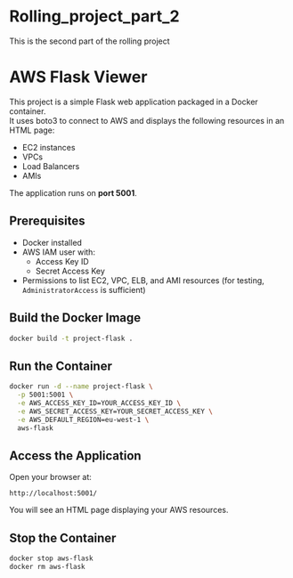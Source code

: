 # Rolling_project_part_2
This is the second part of the rolling project 

# AWS Flask Viewer

This project is a simple Flask web application packaged in a Docker container.  
It uses boto3 to connect to AWS and displays the following resources in an HTML page:
- EC2 instances
- VPCs
- Load Balancers
- AMIs

The application runs on **port 5001**.

## Prerequisites
- Docker installed
- AWS IAM user with:
  - Access Key ID
  - Secret Access Key
- Permissions to list EC2, VPC, ELB, and AMI resources (for testing, `AdministratorAccess` is sufficient)

## Build the Docker Image
```bash
docker build -t project-flask .
```

## Run the Container
```bash
docker run -d --name project-flask \
  -p 5001:5001 \
  -e AWS_ACCESS_KEY_ID=YOUR_ACCESS_KEY_ID \
  -e AWS_SECRET_ACCESS_KEY=YOUR_SECRET_ACCESS_KEY \
  -e AWS_DEFAULT_REGION=eu-west-1 \
  aws-flask
```

## Access the Application
Open your browser at:

```
http://localhost:5001/
```

You will see an HTML page displaying your AWS resources.

## Stop the Container
```bash
docker stop aws-flask
docker rm aws-flask
```

